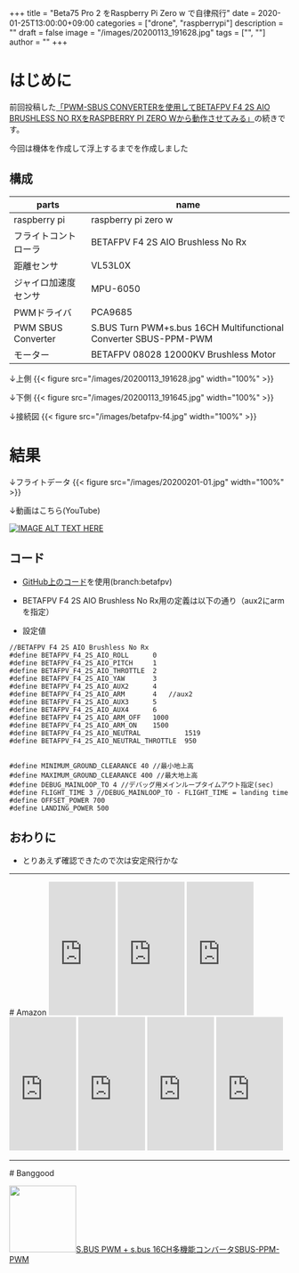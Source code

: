 ﻿+++
title = "Beta75 Pro 2 をRaspberry Pi Zero w で自律飛行"
date = 2020-01-25T13:00:00+09:00
categories = ["drone", "raspberrypi"]
description = ""
draft = false
image = "/images/20200113_191628.jpg"
tags = ["", ""]
author = ""
+++

# はじめに

前回投稿した[「PWM-SBUS CONVERTERを使用してBETAFPV F4 2S AIO BRUSHLESS NO RXをRASPBERRY PI ZERO Wから動作させてみる」](https://www.yokochi.jp/post/betafpv-f4-2s-aio/)の続きです。

今回は機体を作成して浮上するまでを作成しました



## 構成


parts   | name 
---------------|----------
  raspberry pi | raspberry pi zero w
  フライトコントローラ | BETAFPV F4 2S AIO Brushless No Rx
  距離センサ | VL53L0X
  ジャイロ加速度センサ | MPU-6050
  PWMドライバ | PCA9685 
 PWM SBUS Converter| S.BUS Turn PWM+s.bus 16CH Multifunctional Converter SBUS-PPM-PWM   
  モーター | BETAFPV 08028 12000KV Brushless Motor 

↓上側
{{< figure src="/images/20200113_191628.jpg" width="100%" >}}

↓下側
{{< figure src="/images/20200113_191645.jpg" width="100%" >}}


↓接続図
{{< figure src="/images/betafpv-f4.jpg" width="100%" >}}



# 結果

↓フライトデータ
{{< figure src="/images/20200201-01.jpg" width="100%" >}}



↓動画はこちら(YouTube)

[![IMAGE ALT TEXT HERE](http://img.youtube.com/vi/bHZSaS7r_3g/0.jpg)](https://www.youtube.com/watch?v=bHZSaS7r_3g)



## コード

- [GitHub上のコード](https://github.com/shigeru-yokochi/drone/tree/betafpv)を使用(branch:betafpv)
- BETAFPV F4 2S AIO Brushless No Rx用の定義は以下の通り（aux2にarmを指定）

- 設定値

```
//BETAFPV F4 2S AIO Brushless No Rx
#define BETAFPV_F4_2S_AIO_ROLL		0
#define BETAFPV_F4_2S_AIO_PITCH		1
#define BETAFPV_F4_2S_AIO_THROTTLE	2
#define BETAFPV_F4_2S_AIO_YAW		3
#define BETAFPV_F4_2S_AIO_AUX2		4
#define BETAFPV_F4_2S_AIO_ARM		4	//aux2
#define BETAFPV_F4_2S_AIO_AUX3		5
#define BETAFPV_F4_2S_AIO_AUX4		6
#define BETAFPV_F4_2S_AIO_ARM_OFF	1000
#define BETAFPV_F4_2S_AIO_ARM_ON	1500
#define	BETAFPV_F4_2S_AIO_NEUTRAL			1519
#define	BETAFPV_F4_2S_AIO_NEUTRAL_THROTTLE	950
```



```

#define MINIMUM_GROUND_CLEARANCE 40 //最小地上高
#define MAXIMUM_GROUND_CLEARANCE 400 //最大地上高
#define DEBUG_MAINLOOP_TO 4 //デバッグ用メインループタイムアウト指定(sec)
#define FLIGHT_TIME 3 //DEBUG_MAINLOOP_TO - FLIGHT_TIME = landing time
#define OFFSET_POWER 700
#define LANDING_POWER 500
```



## おわりに

- とりあえず確認できたので次は安定飛行かな



<hr/>
# Amazon

<iframe style="width:120px;height:240px;" marginwidth="0" marginheight="0" scrolling="no" frameborder="0" src="https://rcm-fe.amazon-adsystem.com/e/cm?ref=qf_sp_asin_til&t=yokochi-22&m=amazon&o=9&p=8&l=as1&IS1=1&detail=1&asins=B07446WLQV&linkId=14f7f69e6e56594d6e5ca997465bcd74&bc1=ffffff&lt1=_top&fc1=333333&lc1=0066c0&bg1=ffffff&f=ifr">
    </iframe>

<iframe style="width:120px;height:240px;" marginwidth="0" marginheight="0" scrolling="no" frameborder="0" src="https://rcm-fe.amazon-adsystem.com/e/cm?ref=qf_sp_asin_til&t=yokochi-22&m=amazon&o=9&p=8&l=as1&IS1=1&detail=1&asins=B07Y4YYGY4&linkId=7910c9d3a1dfe381b2da2506c0cd90f2&bc1=ffffff&lt1=_top&fc1=333333&lc1=0066c0&bg1=ffffff&f=ifr">
    </iframe>

<iframe style="width:120px;height:240px;" marginwidth="0" marginheight="0" scrolling="no" frameborder="0" src="https://rcm-fe.amazon-adsystem.com/e/cm?ref=qf_sp_asin_til&t=yokochi-22&m=amazon&o=9&p=8&l=as1&IS1=1&detail=1&asins=B07WK1FRZG&linkId=9d2b0fde82d0951f97460bea050f6b55&bc1=ffffff&lt1=_top&fc1=333333&lc1=0066c0&bg1=ffffff&f=ifr">
    </iframe>

<iframe style="width:120px;height:240px;" marginwidth="0" marginheight="0" scrolling="no" frameborder="0" src="https://rcm-fe.amazon-adsystem.com/e/cm?ref=qf_sp_asin_til&t=yokochi-22&m=amazon&o=9&p=8&l=as1&IS1=1&detail=1&asins=B06Y2WW8DY&linkId=3e16c7029e5e16cc12396c0f717e928f&bc1=ffffff&lt1=_top&fc1=333333&lc1=0066c0&bg1=ffffff&f=ifr">
    </iframe>

<iframe style="width:120px;height:240px;" marginwidth="0" marginheight="0" scrolling="no" frameborder="0" src="https://rcm-fe.amazon-adsystem.com/e/cm?ref=qf_sp_asin_til&t=yokochi-22&m=amazon&o=9&p=8&l=as1&IS1=1&detail=1&asins=B07SLRG5J1&linkId=2a1d32f05d13cbb57c3403274afb7ccf&bc1=ffffff&lt1=_top&fc1=333333&lc1=0066c0&bg1=ffffff&f=ifr">
    </iframe>


<iframe style="width:120px;height:240px;" marginwidth="0" marginheight="0" scrolling="no" frameborder="0" src="https://rcm-fe.amazon-adsystem.com/e/cm?ref=qf_sp_asin_til&t=yokochi-22&m=amazon&o=9&p=8&l=as1&IS1=1&detail=1&asins=B07PHSJ961&linkId=316ca88382339678525312c74a31400f&bc1=ffffff&lt1=_top&fc1=333333&lc1=0066c0&bg1=ffffff&f=ifr">
    </iframe>

<iframe style="width:120px;height:240px;" marginwidth="0" marginheight="0" scrolling="no" frameborder="0" src="https://rcm-fe.amazon-adsystem.com/e/cm?ref=qf_sp_asin_til&t=yokochi-22&m=amazon&o=9&p=8&l=as1&IS1=1&detail=1&asins=B07M87DLX5&linkId=7439403d3fc138c961db04dad6a9f85a&bc1=ffffff&lt1=_top&fc1=333333&lc1=0066c0&bg1=ffffff&f=ifr">
    </iframe>    


<hr/>
# Banggood


<a target='_blank' href='https://jp.banggood.com/S_BUS-Turn-PWMs_bus-14CH-Multi-functional-Converter-SBUS-to-PWM-p-984155.html?p=MD030313776065201709&custlinkid=749463'><img style="width:120px;" src='https://img.bgxcdn.com/images/2014/huangxiaobin/07/SKU243402/9850f4ea-9dfb-0e9c-c5f1-84f64caf9d32.jpg' alt='' >S.BUS PWM + s.bus 16CH多機能コンバータSBUS-PPM-PWM</a>

